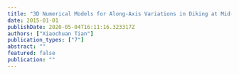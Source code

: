 ```yaml
---
title: "3D Numerical Models for Along-Axis Variations in Diking at Mid-Ocean Ridges"
date: 2015-01-01
publishDate: 2020-05-04T16:11:16.323317Z
authors: ["Xiaochuan Tian"]
publication_types: ["7"]
abstract: ""
featured: false
publication: ""
---
```


